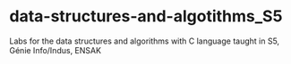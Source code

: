 # data-structures-and-algotithms_S5
Labs for the data structures and algorithms with C language taught in S5,
Génie Info/Indus, ENSAK 
